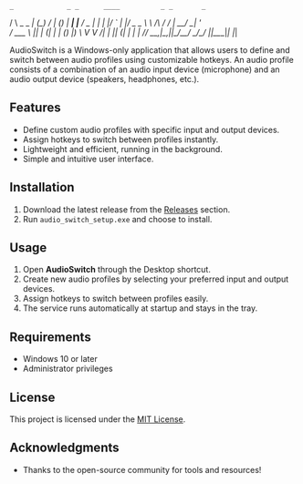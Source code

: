     _             _ _      ____          _ _       _
   / \  _   _  __| (_) ___/ ___|_      _(_) |_ ___| |__
  / _ \| | | |/ _` | |/ _ \___ \ \ /\ / / | __/ __| '_ \
 / ___ \ |_| | (_| | | (_) |__) \ V  V /| | || (__| | | |
/_/   \_\__,_|\__,_|_|\___/____/ \_/\_/ |_|\__\___|_| |_|


AudioSwitch is a Windows-only application that allows users to define and switch between audio profiles using customizable hotkeys. An audio profile consists of a combination of an audio input device (microphone) and an audio output device (speakers, headphones, etc.).

## Features

- Define custom audio profiles with specific input and output devices.
- Assign hotkeys to switch between profiles instantly.
- Lightweight and efficient, running in the background.
- Simple and intuitive user interface.

## Installation

1. Download the latest release from the [Releases](https://github.com/your-repo/audio-switch/releases) section.
2. Run `audio_switch_setup.exe` and choose to install.

## Usage

1. Open **AudioSwitch** through the Desktop shortcut.
2. Create new audio profiles by selecting your preferred input and output devices.
3. Assign hotkeys to switch between profiles easily.
4. The service runs automatically at startup and stays in the tray. 

## Requirements

- Windows 10 or later
- Administrator privileges

## License

This project is licensed under the [MIT License](LICENSE).

## Acknowledgments

- Thanks to the open-source community for tools and resources!

